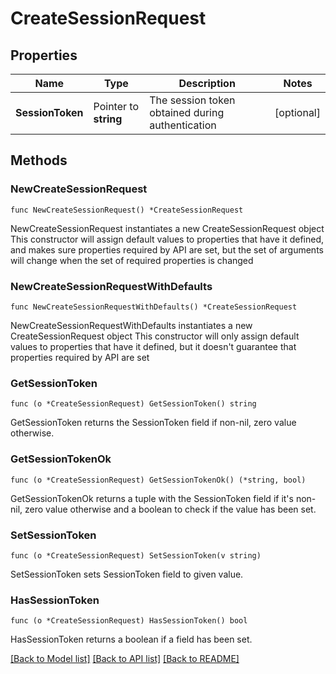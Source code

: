 # CreateSessionRequest

## Properties

Name | Type | Description | Notes
------------ | ------------- | ------------- | -------------
**SessionToken** | Pointer to **string** | The session token obtained during authentication | [optional] 

## Methods

### NewCreateSessionRequest

`func NewCreateSessionRequest() *CreateSessionRequest`

NewCreateSessionRequest instantiates a new CreateSessionRequest object
This constructor will assign default values to properties that have it defined,
and makes sure properties required by API are set, but the set of arguments
will change when the set of required properties is changed

### NewCreateSessionRequestWithDefaults

`func NewCreateSessionRequestWithDefaults() *CreateSessionRequest`

NewCreateSessionRequestWithDefaults instantiates a new CreateSessionRequest object
This constructor will only assign default values to properties that have it defined,
but it doesn't guarantee that properties required by API are set

### GetSessionToken

`func (o *CreateSessionRequest) GetSessionToken() string`

GetSessionToken returns the SessionToken field if non-nil, zero value otherwise.

### GetSessionTokenOk

`func (o *CreateSessionRequest) GetSessionTokenOk() (*string, bool)`

GetSessionTokenOk returns a tuple with the SessionToken field if it's non-nil, zero value otherwise
and a boolean to check if the value has been set.

### SetSessionToken

`func (o *CreateSessionRequest) SetSessionToken(v string)`

SetSessionToken sets SessionToken field to given value.

### HasSessionToken

`func (o *CreateSessionRequest) HasSessionToken() bool`

HasSessionToken returns a boolean if a field has been set.


[[Back to Model list]](../README.md#documentation-for-models) [[Back to API list]](../README.md#documentation-for-api-endpoints) [[Back to README]](../README.md)


